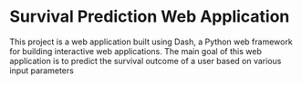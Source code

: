 # Survival Prediction Web Application
This project is a web application built using Dash, a Python web framework for building interactive web applications. The main goal of this web application is to predict the survival outcome of a user based on various input parameters
